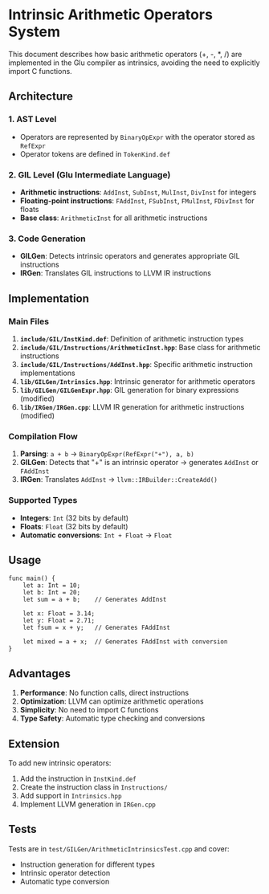 # Intrinsic Arithmetic Operators System

This document describes how basic arithmetic operators (+, -, *, /) are implemented in the Glu compiler as intrinsics, avoiding the need to explicitly import C functions.

## Architecture

### 1. AST Level
- Operators are represented by `BinaryOpExpr` with the operator stored as `RefExpr`
- Operator tokens are defined in `TokenKind.def`

### 2. GIL Level (Glu Intermediate Language)
- **Arithmetic instructions**: `AddInst`, `SubInst`, `MulInst`, `DivInst` for integers
- **Floating-point instructions**: `FAddInst`, `FSubInst`, `FMulInst`, `FDivInst` for floats
- **Base class**: `ArithmeticInst` for all arithmetic instructions

### 3. Code Generation
- **GILGen**: Detects intrinsic operators and generates appropriate GIL instructions
- **IRGen**: Translates GIL instructions to LLVM IR instructions

## Implementation

### Main Files

1. **`include/GIL/InstKind.def`**: Definition of arithmetic instruction types
2. **`include/GIL/Instructions/ArithmeticInst.hpp`**: Base class for arithmetic instructions
3. **`include/GIL/Instructions/AddInst.hpp`**: Specific arithmetic instruction implementations
4. **`lib/GILGen/Intrinsics.hpp`**: Intrinsic generator for arithmetic operators
5. **`lib/GILGen/GILGenExpr.hpp`**: GIL generation for binary expressions (modified)
6. **`lib/IRGen/IRGen.cpp`**: LLVM IR generation for arithmetic instructions (modified)

### Compilation Flow

1. **Parsing**: `a + b` → `BinaryOpExpr(RefExpr("+"), a, b)`
2. **GILGen**: Detects that "+" is an intrinsic operator → generates `AddInst` or `FAddInst`
3. **IRGen**: Translates `AddInst` → `llvm::IRBuilder::CreateAdd()`

### Supported Types

- **Integers**: `Int` (32 bits by default)
- **Floats**: `Float` (32 bits by default)  
- **Automatic conversions**: `Int + Float` → `Float`

## Usage

```glu
func main() {
    let a: Int = 10;
    let b: Int = 20;
    let sum = a + b;    // Generates AddInst
    
    let x: Float = 3.14;
    let y: Float = 2.71;
    let fsum = x + y;   // Generates FAddInst
    
    let mixed = a + x;  // Generates FAddInst with conversion
}
```

## Advantages

1. **Performance**: No function calls, direct instructions
2. **Optimization**: LLVM can optimize arithmetic operations
3. **Simplicity**: No need to import C functions
4. **Type Safety**: Automatic type checking and conversions

## Extension

To add new intrinsic operators:

1. Add the instruction in `InstKind.def`
2. Create the instruction class in `Instructions/`
3. Add support in `Intrinsics.hpp`
4. Implement LLVM generation in `IRGen.cpp`

## Tests

Tests are in `test/GILGen/ArithmeticIntrinsicsTest.cpp` and cover:
- Instruction generation for different types
- Intrinsic operator detection
- Automatic type conversion
